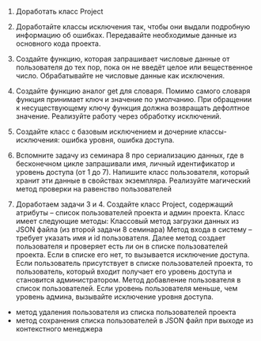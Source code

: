 1. Доработать класс Project
2. Доработайте классы исключения так, чтобы они выдали подробную информацию об ошибках. Передавайте необходимые данные из основного кода проекта.

1. Создайте функцию, которая запрашивает числовые данные от пользователя до тех пор, пока он не введёт целое или вещественное число.
Обрабатывайте не числовые данные как исключения.

2. Создайте функцию аналог get для словаря.
Помимо самого словаря функция принимает ключ и значение по умолчанию.
При обращении к несуществующему ключу функция должна возвращать дефолтное значение.
Реализуйте работу через обработку исключений.

3. Создайте класс с базовым исключением и дочерние классы-исключения:
ошибка уровня, ошибка доступа.

4. Вспомните задачу из семинара 8 про сериализацию данных, где в бесконечном цикле запрашивали имя, личный идентификатор и уровень доступа (от 1 до 7).
Напишите класс пользователя, который хранит эти данные в свойствах экземпляра.
Реализуйте магический метод проверки на равенство пользователей

5. Доработаем задачи 3 и 4. Создайте класс Project, содержащий атрибуты – список пользователей проекта и админ проекта. Класс имеет следующие методы:
Классовый метод загрузки данных из JSON файла (из второй задачи 8 семинара)
Метод входа в систему – требует указать имя и id пользователя. Далее метод создает пользователя и проверяет есть ли он в списке пользователей проекта. Если в списке его нет, то вызывается исключение доступа. Если пользователь присутствует в списке пользователей проекта, то пользователь, который входит получает его уровень доступа и становится администратором.
Метод добавление пользователя в список пользователей. Если уровень пользователя меньше, чем уровень админа, вызывайте исключение уровня доступа.
* метод удаления пользователя из списка пользователей проекта
* метод сохранения списка пользователей в JSON файл при выходе из контекстного менеджера
